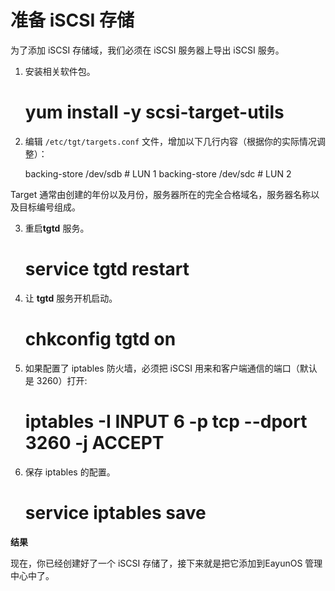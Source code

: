 # 准备 iSCSI 存储

为了添加 iSCSI 存储域，我们必须在 iSCSI 服务器上导出 iSCSI 服务。

1. 安装相关软件包。

    # yum install -y scsi-target-utils

2. 编辑 `/etc/tgt/targets.conf`
文件，增加以下几行内容（根据你的实际情况调整）：

    <target iqn.2014-03.com.example:server.target0>
        backing-store /dev/sdb # LUN 1
        backing-store /dev/sdc # LUN 2
    </target>

 Target
通常由创建的年份以及月份，服务器所在的完全合格域名，服务器名称以及目标编号组成。

3. 重启**tgtd** 服务。

    # service tgtd restart

4. 让 **tgtd** 服务开机启动。

    # chkconfig tgtd on

5. 如果配置了 iptables 防火墙，必须把 iSCSI 用来和客户端通信的端口（默认是
3260）打开:

    # iptables -I INPUT 6 -p tcp --dport 3260 -j ACCEPT

6. 保存 iptables 的配置。

    # service iptables save


**结果**

现在，你已经创建好了一个 iSCSI 存储了，接下来就是把它添加到EayunOS
管理中心中了。
